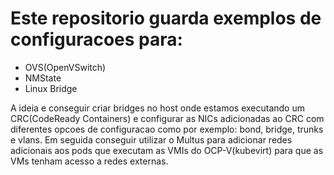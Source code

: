 # Este repositorio guarda exemplos de configuracoes para:
* OVS(OpenVSwitch)
* NMState
* Linux Bridge

A ideia e conseguir criar bridges no host onde estamos executando um CRC(CodeReady Containers) e configurar as NICs adicionadas ao CRC com diferentes opcoes de configuracao como por exemplo: bond, bridge, trunks e vlans. Em seguida conseguir utilizar o Multus para adicionar redes adicionais aos pods que executam as VMIs do OCP-V(kubevirt) para que as VMs tenham acesso a redes externas.
